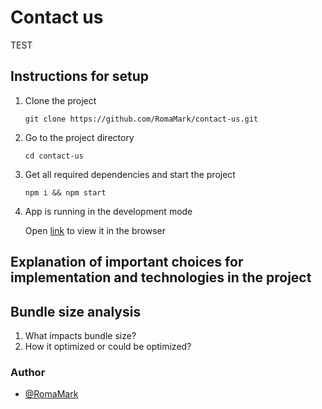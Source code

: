 # Contact us

TEST

## Instructions for setup

1. Clone the project

   `git clone https://github.com/RomaMark/contact-us.git`

2. Go to the project directory

   `cd contact-us`

3. Get all required dependencies and start the project

   `npm i && npm start`

4. App is running in the development mode

   Open [link](http://localhost:3000) to view it in the browser

## Explanation of important choices for implementation and technologies in the project

## Bundle size analysis

1. What impacts bundle size?
2. How it optimized or could be optimized?

### Author

- [@RomaMark](https://github.com/RomaMark)
